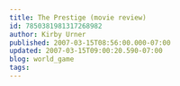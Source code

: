 ```yaml
---
title: The Prestige (movie review)
id: 7850381981317268982
author: Kirby Urner
published: 2007-03-15T08:56:00.000-07:00
updated: 2007-03-15T09:00:20.590-07:00
blog: world_game
tags: 
---
```


